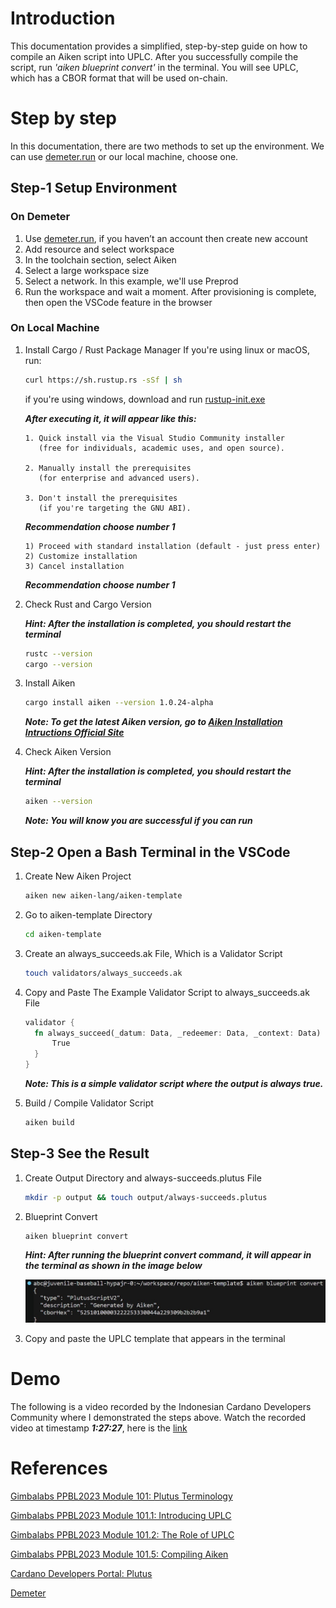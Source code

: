 # Introduction

This documentation provides a simplified, step-by-step guide on how to compile an Aiken script into UPLC. After you successfully compile the script, run _'aiken blueprint convert'_ in the terminal. You will see UPLC, which has a CBOR format that will be used on-chain.

# Step by step

In this documentation, there are two methods to set up the environment. We can use [demeter.run](https://demeter.run/) or our local machine, choose one.

## Step-1 Setup Environment

### On Demeter

1. Use [demeter.run](https://demeter.run/), if you haven’t an account then create new account
2. Add resource and select workspace
3. In the toolchain section, select Aiken
4. Select a large workspace size
5. Select a network. In this example, we'll use Preprod
6. Run the workspace and wait a moment. After provisioning is complete, then open the VSCode feature in the browser

### On Local Machine

1. Install Cargo / Rust Package Manager
   If you're using linux or macOS, run:

   ```bash
   curl https://sh.rustup.rs -sSf | sh
   ```

   if you're using windows, download and run [rustup-init.exe](https://win.rustup.rs/)

   **_After executing it, it will appear like this:_**

   ```text
   1. Quick install via the Visual Studio Community installer
      (free for individuals, academic uses, and open source).

   2. Manually install the prerequisites
      (for enterprise and advanced users).

   3. Don't install the prerequisites
      (if you're targeting the GNU ABI).
   ```

   **_Recommendation choose number 1_**

   ```text
   1) Proceed with standard installation (default - just press enter)
   2) Customize installation
   3) Cancel installation
   ```

   **_Recommendation choose number 1_**

2. Check Rust and Cargo Version

   **_Hint: After the installation is completed, you should restart the terminal_**

   ```bash
   rustc --version
   cargo --version
   ```

3. Install Aiken

   ```bash
   cargo install aiken --version 1.0.24-alpha
   ```

   **_Note: To get the latest Aiken version, go to [Aiken Installation Intructions Official Site](https://aiken-lang.org/installation-instructions)_**

4. Check Aiken Version

   **_Hint: After the installation is completed, you should restart the terminal_**

   ```bash
   aiken --version
   ```

   **_Note: You will know you are successful if you can run_**

## Step-2 Open a Bash Terminal in the VSCode

1. Create New Aiken Project

   ```bash
   aiken new aiken-lang/aiken-template
   ```

2. Go to aiken-template Directory

   ```bash
   cd aiken-template
   ```

3. Create an always_succeeds.ak File, Which is a Validator Script

   ```bash
   touch validators/always_succeeds.ak
   ```

4. Copy and Paste The Example Validator Script to always_succeeds.ak File

   ```rust
   validator {
     fn always_succeed(_datum: Data, _redeemer: Data, _context: Data) -> Bool {
         True
     }
   }
   ```

   **_Note: This is a simple validator script where the output is always true._**

5. Build / Compile Validator Script

   ```bash
   aiken build
   ```

## Step-3 See the Result

1. Create Output Directory and always-succeeds.plutus File

   ```bash
   mkdir -p output && touch output/always-succeeds.plutus
   ```

2. Blueprint Convert

   ```bash
   aiken blueprint convert
   ```

   **_Hint: After running the blueprint convert command, it will appear in the terminal as shown in the image below_**

   ![blueprint-convert](public/blueprint-convert.jpg)

3. Copy and paste the UPLC template that appears in the terminal

# Demo

The following is a video recorded by the Indonesian Cardano Developers Community where I demonstrated the steps above. Watch the recorded video at timestamp **_1:27:27_**, here is the [link](https://youtu.be/03hXLZ_07N0?list=PLUj8499OocHiL8gXPv8wMlLW-zIcyYdrQ)

# References

[Gimbalabs PPBL2023 Module 101: Plutus Terminology](https://plutuspbl.io/modules/101/slts)

[Gimbalabs PPBL2023 Module 101.1: Introducing UPLC](https://plutuspbl.io/modules/101/1011)

[Gimbalabs PPBL2023 Module 101.2: The Role of UPLC](https://plutuspbl.io/modules/101/1012)

[Gimbalabs PPBL2023 Module 101.5: Compiling Aiken](https://plutuspbl.io/modules/101/1015)

[Cardano Developers Portal: Plutus](https://developers.cardano.org/docs/smart-contracts/plutus/)

[Demeter](https://demeter.run/)
